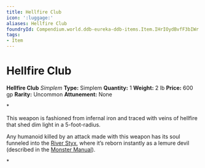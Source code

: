```yaml
---
title: Hellfire Club
icon: ':luggage:'
aliases: Hellfire Club
foundryId: Compendium.world.ddb-eureka-ddb-items.Item.IHrIOydBvfF3bIWr
tags:
- Item
---
```


# Hellfire Club

**Hellfire Club**
_Simplem_
**Type:** Simplem
**Quantity:** 1
**Weight:** 2 lb
**Price:** 600 gp
**Rarity:** Uncommon
**Attunement:** None

*<p>This weapon is fashioned from infernal iron and traced with veins of hellfire that shed dim light in a 5-foot-radius.

Any humanoid killed by an attack made with this weapon has its soul funneled into the <a href="https://www.dndbeyond.com/sources/bgdia/avernus#RiverStyx">River Styx</a>, where it’s reborn instantly as a lemure devil (described in the <a href="https://www.dndbeyond.com/sources/mm">Monster Manual</a>).</p>*